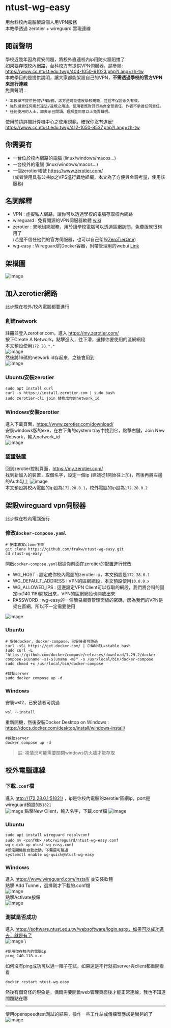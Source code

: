 # ntust-wg-easy
 用台科校內電腦架設個人用VPN服務 \
 本教學透過 zerotier + wireguard 實現連線
## 閱前聲明
學校近幾年因為資安問題，將校外直連校內ip用防火牆阻擋了 \
如果要存取校內網路，台科校方有提供VPN伺服器，請參閱: \
https://www.cc.ntust.edu.tw/p/404-1050-91023.php?Lang=zh-tw \
本教學目的是提供說明，讓大家都能架設自己的VPN，**不需透過學校的官方VPN來進行連線** \
免責聲明 :
```
* 本教學不提供任何VPN服務，該方法可能違反學校規範，並且不保證永久有效。
* 強烈譴責任何用於違法/違規之用途，使用者應對其行為負全部責任，作者不承擔任何責任。
* 任何使用的人士，即表示已閱讀、理解並同意以上免責聲明。
```
使用前請詳閱計算機中心之使用規範，確保你沒有違反! \
https://www.cc.ntust.edu.tw/p/412-1050-8537.php?Lang=zh-tw
## 你需要有
* 一台位於校內網路的電腦 (linux/windows/macos...)
* 一台校外的電腦 (linux/windows/macos...)
* 一個zerotier帳號 https://www.zerotier.com/  \
(或者使用具有公共ip之VPS進行異地組網，本文為了方便與金錢考量，使用該服務)
## 名詞解釋
* VPN : 虛擬私人網路，讓你可以透過學校的電腦存取校內網路
* wireguard : 免費開源的VPN伺服器軟體 [wiki](https://zh.wikipedia.org/zh-tw/WireGuard) 
* zerotier : 異地組網服務，用於讓學校電腦可以透過區網訪問，免費版就很夠用了 \
(若是不信任他們的官方伺服器，也可以自己架設[ZeroTierOne](https://github.com/zerotier/ZeroTierOne))
* wg-easy : Wireguard的Docker容器，附帶管理用的webui [Link](https://github.com/wg-easy/wg-easy)
## 架構圖
![image](imgs/architecture.png)
## 加入zerotier網路
此步驟在校外/校內電腦都要進行

### 創建network
註冊並登入zerotier.com，進入 https://my.zerotier.com/ \
按下Create A Network，點擊進入，往下滑，選擇你要使用的區網網段 \
本文預設使用`172.28.*.*` \
![image](imgs/assign_local_network_range.png) \
然後將16碼的network id存起來，之後會用到 \
![image](imgs/network_id.png)

### Ubuntu安裝zerotier
```
sudo apt install curl
curl -s https://install.zerotier.com | sudo bash
sudo zerotier-cli join 替換成你的network_id
```

### Windows安裝zerotier
進入下載頁面，https://www.zerotier.com/download/ \
安裝windows版的exe，在右下角的system tray中找到它，點擊右鍵，Join New Network，輸入network_id \
![image](imgs/add_network_id.png)

### 認證裝置
回到zerotier控制頁面，https://my.zerotier.com/ \
找到新加入的裝置，取個名字，設定一個ip (建議從1開始往上加)，然後再將左邊的Auth勾上
![image](imgs/add_device.png) \
本文預設將校內電腦的ip設為`172.28.0.1`，校外電腦的ip設為`172.28.0.2`

## 架設wireguard vpn伺服器
此步驟在校內電腦進行

### 修改`docker-compose.yaml`
```
# 把本專案clone下來
git clone https://github.com/frakw/ntust-wg-easy.git
cd ntust-wg-easy
```
開啟`docker-compose.yaml`根據你前面在zerotier的配置進行修改
* WG_HOST : 設定成你校內電腦的zerotier ip，本文預設是`172.28.0.1`
* WG_DEFAULT_ADDRESS : VPN的區網網段，本文預設使用`10.8.0.x`
* WG_ALLOWED_IPS : 這邊設定VPN Client可以存取的網段，我們將台科的固定ip(140.118)開放出來，VPN的區網網段也開放出來
* PASSWORD : wg-easy的一個簡易網頁管理面板的密碼，因為我們的VPN是架在區網，所以不一定需要使用

![image](imgs/modify_docker-compose.yaml.png)

### Ubuntu
```
# 安裝docker, docker-compose，已安裝者可跳過
curl -sSL https://get.docker.com/ | CHANNEL=stable bash
sudo curl -L "https://github.com/docker/compose/releases/download/1.29.2/docker-compose-$(uname -s)-$(uname -m)" -o /usr/local/bin/docker-compose
sudo chmod +x /usr/local/bin/docker-compose
```


```
#啟動server
sudo docker compose up -d
```
### Windows
安裝wsl2，已安裝者可跳過
```
wsl --install
```
重新開機，然後安裝Docker Desktop on Windows : \
https://docs.docker.com/desktop/install/windows-install/
```
#啟動server
docker compose up -d
```
> 註: 視情況可能需要關閉windows防火牆才能存取
## 校外電腦連線
### 下載`.conf`檔
進入 http://172.28.0.1:51821/ ，ip是你校內電腦的zerotier區網ip，port是wireguard預設的`51821` \
![image](imgs/wireguard_web.png)
點擊New Client，輸入名字，下載.conf檔
![image](imgs/download_conf.png)
### Ubuntu
```
sudo apt install wireguard resolvconf
sudo mv <conf檔> /etc/wireguard/ntust-wg-easy.conf
wg-quick up ntust-wg-easy.conf
#設定開機後自動啟動，不需要可跳過
systemctl enable wg-quick@ntust-wg-easy
```
### Windows
進入 https://www.wireguard.com/install/ 並安裝軟體 \
點擊 Add Tunnel，選擇剛才下載的.conf檔 \
![image](imgs/windows_wireguard.png) \
點擊Activate按鈕 \
![image](imgs/windows_wireguard_add_conf.png)
### 測試是否成功
進入 https://software.ntust.edu.tw/websoftware/login.aspx，如果可以成功進去，就是有了 \
![image](imgs/software_ntust.png) \
```
#使用你在校內的電腦ip
ping 140.118.x.x
```
如何沒有ping成功可以過一陣子在試，如果還是不行就把server與client都重開看看
```
docker restart ntust-wg-easy
```
然後有個奇怪的現象是，偶爾需要開啟web管理頁面後才能正常連線，我也不知道問題點在哪

---
使用openspeedtest測試的結果，操作一些工作站或傳檔案應該是蠻夠的了 \
![image](imgs/openspeedtest.png)